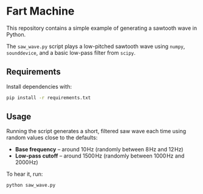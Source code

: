 # Fart Machine

This repository contains a simple example of generating a sawtooth wave in Python.

The `saw_wave.py` script plays a low-pitched sawtooth wave using `numpy`, `sounddevice`, and a basic low-pass filter from `scipy`.

## Requirements

Install dependencies with:

```bash
pip install -r requirements.txt
```

## Usage

Running the script generates a short, filtered saw wave each time using
random values close to the defaults:

- **Base frequency** – around 10 Hz (randomly between 8 Hz and 12 Hz)
- **Low-pass cutoff** – around 1500 Hz (randomly between 1000 Hz and 2000 Hz)

To hear it, run:

```bash
python saw_wave.py
```
